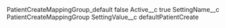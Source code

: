 <?xml version="1.0" encoding="UTF-8"?>
<CustomMetadata xmlns="http://soap.sforce.com/2006/04/metadata" xmlns:xsi="http://www.w3.org/2001/XMLSchema-instance" xmlns:xsd="http://www.w3.org/2001/XMLSchema">
    <label>PatientCreateMappingGroup_default</label>
    <protected>false</protected>
    <values>
        <field>Active__c</field>
        <value xsi:type="xsd:boolean">true</value>
    </values>
    <values>
        <field>SettingName__c</field>
        <value xsi:type="xsd:string">PatientCreateMappingGroup</value>
    </values>
    <values>
        <field>SettingValue__c</field>
        <value xsi:type="xsd:string">defaultPatientCreate</value>
    </values>
</CustomMetadata>
